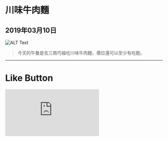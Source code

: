 # 川味牛肉麵
## 2019年03月10日

![ALT Text](https://lazyteatime.github.io/2019/2019-03-10/beef%20noodle.jpg "川味牛肉麵")

>今天的午餐是去三商巧福吃川味牛肉麵，價位還可以至少有吃飽。

* * *

# Like Button

  <iframe class="lc-margin-top-64 lc-margin-bottom-32 lc-mobile" data-v-b66e9a5a="" frameborder="0" src="https://button.like.co/in/embed/lazy_tea_time/button?referrer=https://lazyteatime.github.io/2019/2019-03-10/2019-03-10&amp;type=wp"> </iframe>

